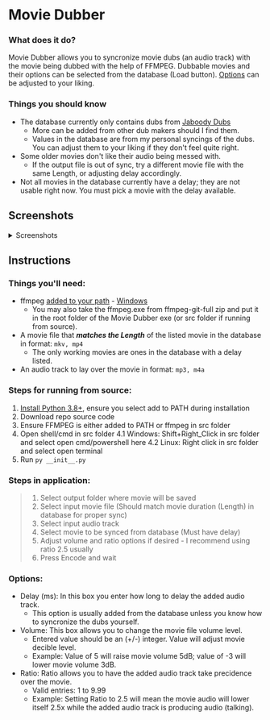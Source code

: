 # Movie Dubber

### What does it do?
Movie Dubber allows you to syncronize movie dubs (an audio track) with the movie being dubbed with the help of FFMPEG. Dubbable movies and their options can be selected from the database (Load button). [Options](https://github.com/f09f9095/Movie-Dubber/edit/main/README.md#options) can be adjusted to your liking.

### Things you should know
- The database currently only contains dubs from [Jaboody Dubs](https://www.patreon.com/jaboodydubs/posts)
  - More can be added from other dub makers should I find them.
  - Values in the database are from my personal syncings of the dubs. You can adjust them to your liking if they don't feel quite right.
- Some older movies don't like their audio being messed with.
  - If the output file is out of sync, try a different movie file with the same Length, or adjusting delay accordingly.
- Not all movies in the database currently have a delay; they are not usable right now. You must pick a movie with the delay available.

## Screenshots
<details>
  <summary>Screenshots</summary>

  ![Main Screen](https://github.com/f09f9095/Movie-Dubber/blob/main/src/etc/Main%20Screen.png?raw=true)
  ![Main Screen Progress](https://github.com/f09f9095/Movie-Dubber/blob/main/src/etc/Main%20Screen%20Progress.png?raw=true)
  ![Database](https://github.com/f09f9095/Movie-Dubber/blob/main/src/etc/Database.png?raw=true)
</details>

## Instructions
### Things you'll need:
- ffmpeg [added to your path](https://www.youtube.com/watch?v=3z9rUl9r2oA) - [Windows](https://www.gyan.dev/ffmpeg/builds/ffmpeg-git-full.7z)
  - You may also take the ffmpeg.exe from ffmpeg-git-full zip and put it in the root folder of the Movie Dubber exe (or src folder if running from source).
- A movie file that **_matches the Length_** of the listed movie in the database in format: `mkv, mp4`
  - The only working movies are ones in the database with a delay listed.
- An audio track to lay over the movie in format: `mp3, m4a`

### Steps for running from source:
1. [Install Python 3.8+](https://www.python.org/downloads/), ensure you select add to PATH during installation
2. Download repo source code
3. Ensure FFMPEG is either added to PATH or ffmpeg in src folder
4. Open shell/cmd in src folder
 4.1 Windows: Shift+Right_Click in src folder and select open cmd/powershell here
 4.2 Linux: Right click in src folder and select open terminal
5. Run `py __init__.py`

### Steps in application:
>1. Select output folder where movie will be saved
>2. Select input movie file (Should match movie duration (Length) in database for proper sync)
>3. Select input audio track
>4. Select movie to be synced from database (Must have delay)
>5. Adjust volume and ratio options if desired - I recommend using ratio 2.5 usually
>6. Press Encode and wait

### Options:
- Delay (ms): In this box you enter how long to delay the added audio track.
  - This option is usually added from the database unless you know how to syncronize the dubs yourself.
- Volume: This box allows you to change the movie file volume level.
  - Entered value should be an (+/-) integer. Value will adjust movie decible level.
  - Example: Value of 5 will raise movie volume 5dB; value of -3 will lower movie volume 3dB.
- Ratio: Ratio allows you to have the added audio track take precidence over the movie.
  - Valid entries: 1 to 9.99
  - Example: Setting Ratio to 2.5 will mean the movie audio will lower itself 2.5x while the added audio track is producing audio (talking).
